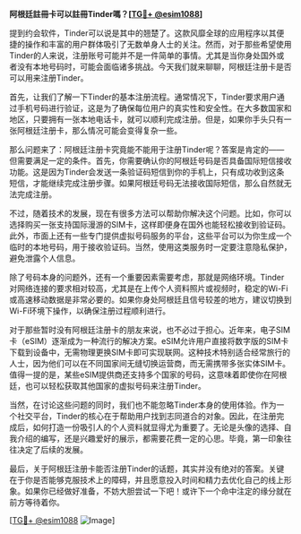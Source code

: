 **阿根廷註冊卡可以註冊Tinder嗎？[[TG💪+ @esim1088](https://t.me/s/esim1088)]**

提到约会软件，Tinder可以说是其中的翘楚了。这款风靡全球的应用程序以其便捷的操作和丰富的用户群体吸引了无数单身人士的关注。然而，对于那些希望使用Tinder的人来说，注册账号可能并不是一件简单的事情。尤其是当你身处国外或者没有本地号码时，可能会面临诸多挑战。今天我们就来聊聊，阿根廷注册卡是否可以用来注册Tinder。

首先，让我们了解一下Tinder的基本注册流程。通常情况下，Tinder要求用户通过手机号码进行验证，这是为了确保每位用户的真实性和安全性。在大多数国家和地区，只要拥有一张本地电话卡，就可以顺利完成注册。但是，如果你手头只有一张阿根廷注册卡，那么情况可能会变得复杂一些。

那么问题来了：阿根廷注册卡究竟能不能用于注册Tinder呢？答案是肯定的——但需要满足一定的条件。首先，你需要确认你的阿根廷号码是否具备国际短信接收功能。这是因为Tinder会发送一条验证码短信到你的手机上，只有成功收到这条短信，才能继续完成注册步骤。如果阿根廷号码无法接收国际短信，那么自然就无法完成注册。

不过，随着技术的发展，现在有很多方法可以帮助你解决这个问题。比如，你可以选择购买一张支持国际漫游的SIM卡，这样即便身在国外也能轻松接收到验证码。此外，市面上还有一些专门提供虚拟号码服务的平台，这些平台可以为你生成一个临时的本地号码，用于接收验证码。当然，使用这类服务时一定要注意隐私保护，避免泄露个人信息。

除了号码本身的问题外，还有一个重要因素需要考虑，那就是网络环境。Tinder对网络连接的要求相对较高，尤其是在上传个人资料照片或视频时，稳定的Wi-Fi或高速移动数据是非常必要的。如果你身处阿根廷且信号较差的地方，建议切换到Wi-Fi环境下操作，以确保注册过程顺利进行。

对于那些暂时没有阿根廷注册卡的朋友来说，也不必过于担心。近年来，电子SIM卡（eSIM）逐渐成为一种流行的解决方案。eSIM允许用户直接将数字版的SIM卡下载到设备中，无需物理更换SIM卡即可实现联网。这种技术特别适合经常旅行的人士，因为他们可以在不同国家间无缝切换运营商，而无需携带多张实体SIM卡。值得一提的是，某些eSIM提供商还支持多个国家的号码，这意味着即使你在阿根廷，也可以轻松获取其他国家的虚拟号码来注册Tinder。

当然，在讨论这些问题的同时，我们也不能忽略Tinder本身的使用体验。作为一个社交平台，Tinder的核心在于帮助用户找到志同道合的对象。因此，在注册完成后，如何打造一份吸引人的个人资料就显得尤为重要了。无论是头像的选择、自我介绍的编写，还是兴趣爱好的展示，都需要花费一定的心思。毕竟，第一印象往往决定了后续的发展。

最后，关于阿根廷注册卡能否注册Tinder的话题，其实并没有绝对的答案。关键在于你是否能够克服技术上的障碍，并且愿意投入时间和精力去优化自己的线上形象。如果你已经做好准备，不妨大胆尝试一下吧！或许下一个命中注定的缘分就在前方等待着你。

[[TG💪+ @esim1088](https://t.me/s/esim1088) ![Image](https://i.postimg.cc/4NQfJmqS/Snipaste-2025-05-13-00-14-12.png)]